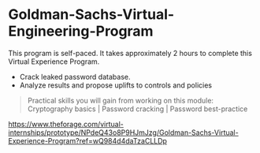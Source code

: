 # Goldman-Sachs-Virtual-Engineering-Program

This program is self-paced. It takes approximately 2 hours to complete this Virtual Experience Program.
- Crack leaked password database.
- Analyze results and propose uplifts to controls and policies
> Practical skills you will gain from working on this module:
> Cryptography basics | Password cracking | Password best-practice

https://www.theforage.com/virtual-internships/prototype/NPdeQ43o8P9HJmJzg/Goldman-Sachs-Virtual-Experience-Program?ref=wQ984d4daTzaCLLDp
